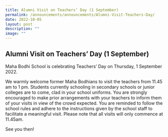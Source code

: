 ```yaml
---
title: Alumni Visit on Teachers’ Day (1 September)
permalink: /announcements/announcements/Alumni-Visit-Teachers-Day/
date: 2022-10-05
layout: post
description: ""
image: ""
---
```

## Alumni Visit on Teachers’ Day (1 September)


Maha Bodhi School is celebrating Teachers’ Day on Thursday, 1 September 2022.

We warmly welcome former Maha Bodhians to visit the teachers from 11.45 am to 1 pm. Students currently schooling in secondary schools or junior colleges are to come, clad in your school uniforms. You are strongly encouraged to make prior arrangements with your teachers to inform them of your visits in view of the crowd expected. You are reminded to follow the school rules and adhere to the instructions given by the school staff to facilitate a meaningful visit. Please note that all visits will only commence at 11.45am.

See you then!
